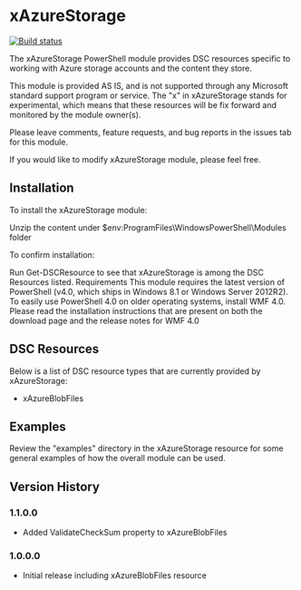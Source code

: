 # xAzureStorage

[![Build status](https://ci.appveyor.com/api/projects/status/agagdsi40p1g7a5f/branch/master?svg=true)](https://ci.appveyor.com/project/PowerShell/xazurestorage/branch/master)

The xAzureStorage PowerShell module provides DSC resources specific to working with Azure storage accounts and the content they store.

This module is provided AS IS, and is not supported through any Microsoft standard support program or service. 
The "x" in xAzureStorage stands for experimental, which means that these resources will be fix forward and monitored by the module owner(s).

Please leave comments, feature requests, and bug reports in the issues tab for this module.

If you would like to modify xAzureStorage module, please feel free. 

## Installation

To install the xAzureStorage module:

Unzip the content under $env:ProgramFiles\WindowsPowerShell\Modules folder 

To confirm installation:

Run Get-DSCResource to see that xAzureStorage is among the DSC Resources listed. Requirements This module requires the latest version of PowerShell (v4.0, which ships in Windows 8.1 or Windows Server 2012R2). 
To easily use PowerShell 4.0 on older operating systems, install WMF 4.0. 
Please read the installation instructions that are present on both the download page and the release notes for WMF 4.0

## DSC Resources

Below is a list of DSC resource types that are currently provided by xAzureStorage:

 - xAzureBlobFiles

## Examples

Review the "examples" directory in the xAzureStorage resource for some general examples of how the overall module can be used.

## Version History

### 1.1.0.0

 * Added ValidateCheckSum property to xAzureBlobFiles

### 1.0.0.0

 * Initial release including xAzureBlobFiles resource
